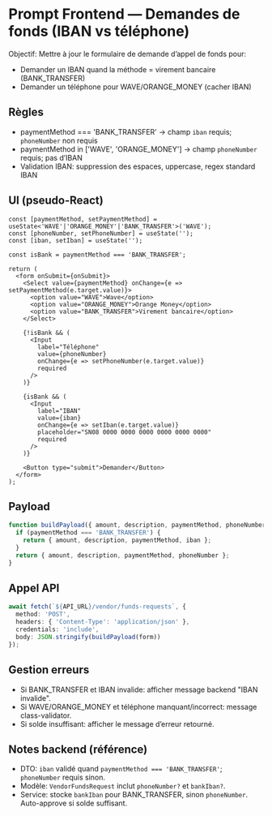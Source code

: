 # Prompt Frontend — Demandes de fonds (IBAN vs téléphone)

Objectif: Mettre à jour le formulaire de demande d’appel de fonds pour:
- Demander un IBAN quand la méthode = virement bancaire (BANK_TRANSFER)
- Demander un téléphone pour WAVE/ORANGE_MONEY (cacher IBAN)

## Règles
- paymentMethod === 'BANK_TRANSFER' → champ `iban` requis; `phoneNumber` non requis
- paymentMethod in ['WAVE', 'ORANGE_MONEY'] → champ `phoneNumber` requis; pas d’IBAN
- Validation IBAN: suppression des espaces, uppercase, regex standard IBAN

## UI (pseudo-React)
```tsx
const [paymentMethod, setPaymentMethod] = useState<'WAVE'|'ORANGE_MONEY'|'BANK_TRANSFER'>('WAVE');
const [phoneNumber, setPhoneNumber] = useState('');
const [iban, setIban] = useState('');

const isBank = paymentMethod === 'BANK_TRANSFER';

return (
  <form onSubmit={onSubmit}>
    <Select value={paymentMethod} onChange={e => setPaymentMethod(e.target.value)}>
      <option value="WAVE">Wave</option>
      <option value="ORANGE_MONEY">Orange Money</option>
      <option value="BANK_TRANSFER">Virement bancaire</option>
    </Select>

    {!isBank && (
      <Input
        label="Téléphone"
        value={phoneNumber}
        onChange={e => setPhoneNumber(e.target.value)}
        required
      />
    )}

    {isBank && (
      <Input
        label="IBAN"
        value={iban}
        onChange={e => setIban(e.target.value)}
        placeholder="SN08 0000 0000 0000 0000 0000 0000"
        required
      />
    )}

    <Button type="submit">Demander</Button>
  </form>
);
```

## Payload
```ts
function buildPayload({ amount, description, paymentMethod, phoneNumber, iban }) {
  if (paymentMethod === 'BANK_TRANSFER') {
    return { amount, description, paymentMethod, iban };
  }
  return { amount, description, paymentMethod, phoneNumber };
}
```

## Appel API
```ts
await fetch(`${API_URL}/vendor/funds-requests`, {
  method: 'POST',
  headers: { 'Content-Type': 'application/json' },
  credentials: 'include',
  body: JSON.stringify(buildPayload(form))
});
```

## Gestion erreurs
- Si BANK_TRANSFER et IBAN invalide: afficher message backend "IBAN invalide".
- Si WAVE/ORANGE_MONEY et téléphone manquant/incorrect: message class-validator.
- Si solde insuffisant: afficher le message d’erreur retourné.

## Notes backend (référence)
- DTO: `iban` validé quand `paymentMethod === 'BANK_TRANSFER'`; `phoneNumber` requis sinon.
- Modèle: `VendorFundsRequest` inclut `phoneNumber?` et `bankIban?`.
- Service: stocke `bankIban` pour BANK_TRANSFER, sinon `phoneNumber`. Auto-approve si solde suffisant.





